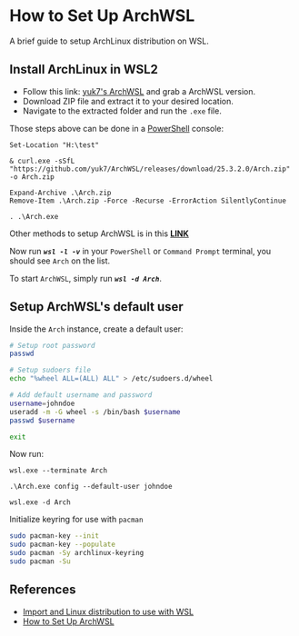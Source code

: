 # How to Set Up ArchWSL

A brief guide to setup ArchLinux distribution on WSL.

## Install ArchLinux in WSL2

- Follow this link: [yuk7's ArchWSL](https://github.com/yuk7/ArchWSL) and grab a ArchWSL version.
- Download ZIP file and extract it to your desired location.
- Navigate to the extracted folder and run the `.exe` file.

Those steps above can be done in a [PowerShell](https://github.com/PowerShell/PowerShell) console:

```pwsh
Set-Location "H:\test"

& curl.exe -sSfL "https://github.com/yuk7/ArchWSL/releases/download/25.3.2.0/Arch.zip" -o Arch.zip

Expand-Archive .\Arch.zip
Remove-Item .\Arch.zip -Force -Recurse -ErrorAction SilentlyContinue

. .\Arch.exe
```

Other methods to setup ArchWSL is in this **[LINK](https://wsldl-pg.github.io/ArchW-docs/How-to-Setup/)**

Now run ***`wsl -l -v`*** in your `PowerShell` or `Command Prompt` terminal, you should see `Arch` on the list.

To start `ArchWSL`, simply run ***`wsl -d Arch`***.

## Setup ArchWSL's default user

Inside the `Arch` instance, create a default user:

```bash
# Setup root password
passwd

# Setup sudoers file
echo "%wheel ALL=(ALL) ALL" > /etc/sudoers.d/wheel

# Add default username and password
username=johndoe
useradd -m -G wheel -s /bin/bash $username
passwd $username

exit
```

Now run:

```pwsh
wsl.exe --terminate Arch

.\Arch.exe config --default-user johndoe

wsl.exe -d Arch
```

Initialize keyring for use with `pacman`

```bash
sudo pacman-key --init
sudo pacman-key --populate
sudo pacman -Sy archlinux-keyring
sudo pacman -Su
```

## References

- [Import and Linux distribution to use with WSL](https://learn.microsoft.com/en-us/windows/wsl/use-custom-distro)
- [How to Set Up ArchWSL](https://wsldl-pg.github.io/ArchW-docs/How-to-Setup/)
